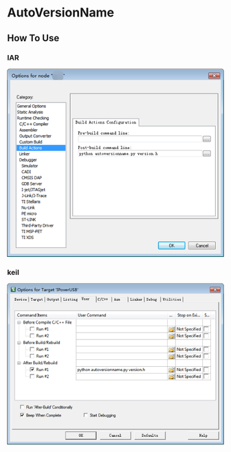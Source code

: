 # AutoVersionName
## How To Use
### IAR
![](https://github.com/tianxiaoMCU/AutoVersionName/blob/master/iar.png)
### keil
![](https://github.com/tianxiaoMCU/AutoVersionName/blob/master/keil.png)
